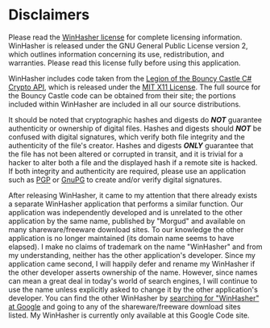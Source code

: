 # Disclaimers #

Please read the [WinHasher license](http://www.gnu.org/licenses/old-licenses/gpl-2.0.html)  for complete licensing information. WinHasher is released under the GNU General Public License version 2, which outlines information concerning its use, redistribution, and warranties. Please read this license fully before using this application.

WinHasher includes code taken from the [Legion of the Bouncy Castle C# Crypto API](http://www.bouncycastle.org/csharp/), which is released under the [MIT X11 License](http://opensource.org/licenses/mit-license.php). The full source for the Bouncy Castle code can be obtained from their site; the portions included within WinHasher are included in all our source distributions.

It should be noted that cryptographic hashes and digests do _**NOT**_ guarantee authenticity or ownership of digital files. Hashes and digests should _**NOT**_ be confused with digital signatures, which verify both file integrity and the authenticity of the file's creator. Hashes and digests _**ONLY**_ guarantee that the file has not been altered or corrupted in transit, and it is trivial for a hacker to alter both a file and the displayed hash if a remote site is hacked. If both integrity and authenticity are required, please use an application such as [PGP](http://www.pgp.com/) or [GnuPG](http://www.gnupg.org/) to create and/or verify digital signatures.

After releasing WinHasher, it came to my attention that there already exists a separate WinHasher application that performs a similar function. Our application was independently developed and is unrelated to the other application by the same name, published by "Morgud" and available on many shareware/freeware download sites. To our knowledge the other application is no longer maintained (its domain name seems to have elapsed). I make no claims of trademark on the name "WinHasher" and from my understanding, neither has the other application's developer. Since my application came second, I will happily defer and rename my WinHasher if the other developer asserts ownership of the name. However, since names can mean a great deal in today's world of search engines, I will continue to use the name unless explicitly asked to change it by the other application's developer. You can find the other WinHasher by [searching for "WinHasher" at Google](http://www.google.com/search?q=WinHasher) and going to any of the shareware/freeware download sites listed. My WinHasher is currently only available at this Google Code site.